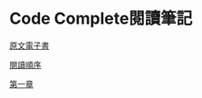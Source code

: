 # Code Complete閱讀筆記
[原文電子書](http://aroma.vn/web/wp-content/uploads/2016/11/code-complete-2nd-edition-v413hav.pdf)

[閱讀順序](https://github.com/steven558877/Reading_Note/blob/master/Code%20Complete/%E9%96%B1%E8%AE%80%E9%A0%86%E5%BA%8F.md)

[第一章](https://github.com/steven558877/Reading_Note/blob/master/Code%20Complete/ch1.md)
<!--stackedit_data:
eyJoaXN0b3J5IjpbMTY2MDQ1NTk4MCwxNTUyMDk4OTEzXX0=
-->
